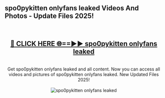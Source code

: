 <h2>spo0pykitten onlyfans leaked Videos And Photos - Update Files 2025!</h2>
<br>
<div align="center">
<h2><a href="https://top-ai-tools.click/QrbHav" rel="nofollow">🔴 CLICK HERE 🌐==►► spo0pykitten onlyfans leaked</a></h2>
<br>
Get spo0pykitten onlyfans leaked and all content. Now you can access all videos and pictures of spo0pykitten onlyfans leaked. New Updated Files 2025!
<br>
<br>
<a href="https://top-ai-tools.click/QrbHav" rel="nofollow" data-target="animated-image.originalLink"><img src="https://i.ibb.co.com/WyWwxjT/player-gif2.gif" alt="spo0pykitten onlyfans leaked" style="max-width: 100%; display: inline-block;" data-target="animated-image.originalImage"></a>
</div>
<br>